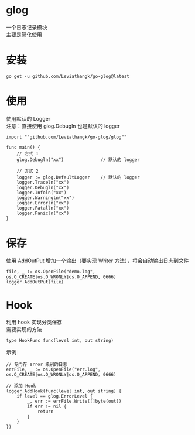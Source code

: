 # glog

一个日志记录模块  
主要是简化使用

# 安装

```
go get -u github.com/Leviathangk/go-glog@latest
```

# 使用

使用默认的 Logger  
注意：直接使用 glog.Debugln 也是默认的 logger

```
import ""github.com/Leviathangk/go-glog/glog""

func main() {
    // 方式 1
    glog.Debugln("xx")              // 默认的 logger
    
    // 方式 2
    logger := glog.DefaultLogger    // 默认的 logger
    logger.Traceln("xx")
    logger.Debugln("xx")
    logger.Infoln("xx")
    logger.Warningln("xx")
    logger.Errorln("xx")
    logger.Fatalln("xx")
    logger.Panicln("xx")
}
```

# 保存

使用 AddOutPut 增加一个输出（要实现 Writer 方法），将会自动输出日志到文件

```
file, _ := os.OpenFile("demo.log", os.O_CREATE|os.O_WRONLY|os.O_APPEND, 0666)
logger.AddOutPut(file)
```

# Hook

利用 hook 实现分类保存  
需要实现的方法

```
type HookFunc func(level int, out string)
```

示例

```
// 专门存 error 级别的日志
errFile, _ := os.OpenFile("err.log", os.O_CREATE|os.O_WRONLY|os.O_APPEND, 0666)

// 添加 Hook
logger.AddHook(func(level int, out string) {
    if level == glog.ErrorLevel {
        _, err := errFile.Write([]byte(out))
        if err != nil {
            return
        }
    }
})
```
